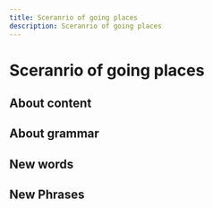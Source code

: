 ```yaml
---
title: Sceranrio of going places
description: Sceranrio of going places
---
```


# Sceranrio of going places

## About content

## About grammar

## New words

## New Phrases
